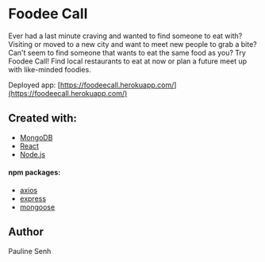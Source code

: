 # Foodee Call

Ever had a last minute craving and wanted to find someone to eat with? Visiting or moved to a new city and want to meet new people to grab a bite? Can't seem to find someone that wants to eat the same food as you? Try Foodee Call! Find local restaurants to eat at now or plan a future meet up with like-minded foodies.

Deployed app: [https://foodeecall.herokuapp.com/](https://foodeecall.herokuapp.com/)

## Created with:

- [MongoDB](https://docs.mongodb.com/manual/)
- [React](https://reactjs.org/)
- [Node.js](https://nodejs.org/en/)

#### npm packages:

- [axios](https://github.com/axios/axios)
- [express](https://expressjs.com/)
- [mongoose](http://mongoosejs.com/docs/api.html/)

## Author

Pauline Senh
